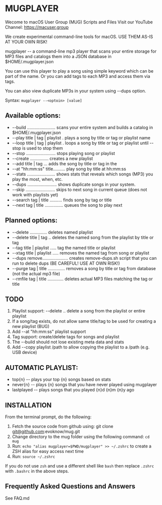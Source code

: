 # MUGPLAYER #
Wecome to macOS User Group (MUG) Scripts and Files
Visit our YouTube Channel: https://macuser.group

We create experimental command-line tools for macOS.
USE THEM AS-IS AT YOUR OWN RISK! 

mugplayer -- a command-line mp3 player that scans your entire storage
for MP3 files and catalogs them into a JSON database in $HOME/.mugplayer.json

You can use this player to play a song using simple keyword which 
can be part of the name. Or you can add tags to each MP3 and access them
via tags.

You can also view duplicate MP3s in your system using --dups option.

Syntax: `mugplayer --<optoin> [value]`

## Available options: ##
* --build ....................... scans your entire system and builds a catalog in $HOME/.mugplayer.json
* --play title | tag | playlist . plays a song by title or tag or playlist name
* --loop title | tag | playlist . loops a song by title or tag or playlist until --stop is used to stop them
* --stop ........................ stops playing song or playlist
* --create <name> ............... creates a new playlist <name>
* --add title | tag <playlist>... adds the song by title or tag in the <playlist>
* --at "hh:mm:ss" title.......... play song by title at hh:mm:ss
* --stats ....................... shows stats that reveals which songs (MP3) you play the most, when, etc.
* --dups ........................ shows duplicate songs in your system. 
* --skip ........................ skips to next song in current queue (does not work with playlists yet)
* --search tag | title .......... finds song by tag or title
* --next tag | title ............... queues the song to play next

## Planned options: ##
* --delete <playlist> .............. deletes named playlist
* --delete <playlist> title | tag .. deletes the named song from the playlist by title or tag
* --tag title | playlist <tag> ..... tag the named title or playlist
* --xtag title | playlist <tag>..... removes the named tag from song or playlist
* --dups remove..................... creates remove-dups.sh script that you can run to delete dups (BE CAREFUL! USE AT OWN RISK!)
* --purge tag | title .............. removes a song by title or tag from database (not the actual mp3 file)
* --rmfile tag | title ............. deletes actual MP3 files matching the tag or title


## TODO ##
1. Playlist support: --delete <playlist> <tag> .. delete a song from the playlist or entire playlist
1. If a song/tag exists, do not allow same title/tag to be used for creating a new playlist (BUG)
1. Add --at "hh:mm:ss" playlist support
1. Tag support: create/delete tags for songs and playlist
1. The --build should not lose existing meta data and stats 
1. Add --copy playlist /path to allow copying the playlist to a /path (e.g. USB device)

## AUTOMATIC PLAYLIST:
* top{n} -- plays your top {n} songs based on stats
* never{n} -- plays {n} songs that you have never played using mugplayer
* lastplayed -- plays songs that you played {n}d {n}m {n}y ago


## INSTALLATION ##
From the terminal prompt, do the following:
1. Fetch the source code from github using: git clone git@github.com:evoknow/mug.git
1. Change directory to the mug folder using the following command: `cd mug`
1. Run: `echo "alias mugplayer=$PWD/mugplayer" >> ~/.zshrc` to create a ZSH alias for easy access next time
1. Run: `source ~/.zshrc`

If you do not use `zsh` and use a different shell like `bash` then replace `.zshrc` with `.bashrc` in the above steps.

## Frequently Asked Questions and Answers ##
See FAQ.md
